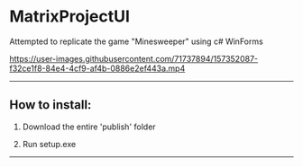 # MatrixProjectUI
Attempted to replicate the game "Minesweeper" using c# WinForms

https://user-images.githubusercontent.com/71737894/157352087-f32ce1f8-84e4-4cf9-af4b-0886e2ef443a.mp4


__________________________________________________________________

<H2>How to install:</H2>

1. Download the entire 'publish' folder

2. Run setup.exe

__________________________________________________________________

